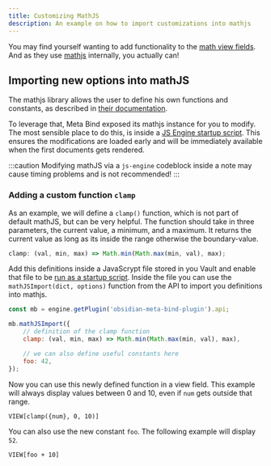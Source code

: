 ```yaml
---
title: Customizing MathJS
description: An example on how to import customizations into mathjs
---
```


You may find yourself wanting to add functionality to the [math view fields](/obsidian-meta-bind-plugin-docs/reference/viewfields/math/).
And as they use [mathjs](https://mathjs.org/) internally, you actually can!

## Importing new options into mathJS

The mathjs library allows the user to define his own functions and constants, as described in [their documentation](https://mathjs.org/docs/core/extension.html).

To leverage that, Meta Bind exposed its mathjs instance for you to modify.
The most sensible place to do this, is inside a [JS Engine startup script](https://www.moritzjung.dev/obsidian-js-engine-plugin-docs/guides/startupscripts/).
This ensures the modifications are loaded early and will be immediately available when the first documents gets rendered.

:::caution
Modifying mathJS via a `js-engine` codeblock inside a note may cause timing problems and is not recommended!
:::

### Adding a custom function `clamp`

As an example, we will define a `clamp()` function, which is not part of default mathJS, but can be very helpful.
The function should take in three parameters, the current value, a minimum, and a maximum. It returns the current value as long as its inside the range otherwise the boundary-value.

```js
clamp: (val, min, max) => Math.min(Math.max(min, val), max);
```

Add this definitions inside a JavaScrypt file stored in you Vault and enable that file to be [run as a startup script](https://www.moritzjung.dev/obsidian-js-engine-plugin-docs/guides/startupscripts/).
Inside the file you can use the `mathJSImport(dict, options)` function from the API to import you definitions into mathjs.

```js
const mb = engine.getPlugin('obsidian-meta-bind-plugin').api;

mb.mathJSImport({
	// definition of the clamp function
	clamp: (val, min, max) => Math.min(Math.max(min, val), max),

	// we can also define useful constants here
	foo: 42,
});
```

Now you can use this newly defined function in a view field.
This example will always display values between 0 and 10, even if `num` gets outside that range.

```meta-bind
VIEW[clamp({num}, 0, 10)]
```

You can also use the new constant `foo`. The following example will display `52`.

```meta-bind
VIEW[foo + 10]
```
